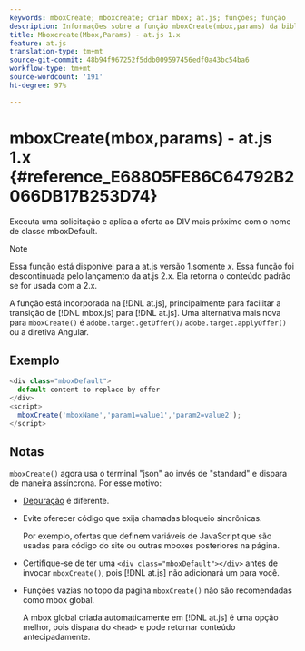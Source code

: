 ```yaml
---
keywords: mboxCreate; mboxcreate; criar mbox; at.js; funções; função
description: Informações sobre a função mboxCreate(mbox,params) da biblioteca at.js de JavaScript do Adobe Target.
title: Mboxcreate(Mbox,Params) - at.js 1.x
feature: at.js
translation-type: tm+mt
source-git-commit: 48b94f967252f5ddb009597456edf0a43bc54ba6
workflow-type: tm+mt
source-wordcount: '191'
ht-degree: 97%

---
```



# mboxCreate(mbox,params) - at.js 1.x {#reference_E68805FE86C64792B2066DB17B253D74}

Executa uma solicitação e aplica a oferta ao DIV mais próximo com o nome de classe mboxDefault.

>[!NOTE]
>
>Essa função está disponível para a at.js versão 1.somente *x*. Essa função foi descontinuada pelo lançamento da at.js 2.x. Ela retorna o conteúdo padrão se for usada com a 2.x.

A função está incorporada na [!DNL at.js], principalmente para facilitar a transição de [!DNL mbox.js] para [!DNL at.js]. Uma alternativa mais nova para `mboxCreate()` é `adobe.target.getOffer()`/ `adobe.target.applyOffer()` ou a diretiva Angular.

## Exemplo

```javascript
<div class="mboxDefault"> 
  default content to replace by offer 
</div> 
<script> 
  mboxCreate('mboxName','param1=value1','param2=value2'); 
</script>
```

## Notas

`mboxCreate()` agora usa o terminal &quot;json&quot; ao invés de &quot;standard&quot; e dispara de maneira assíncrona. Por esse motivo:

* [Depuração](/help/c-implementing-target/c-implementing-target-for-client-side-web/c-target-debugging-atjs/target-debugging-atjs.md#concept_CAE591DA8C404C22917584ECD4F7494F) é diferente.
* Evite oferecer código que exija chamadas bloqueio sincrônicas.

   Por exemplo, ofertas que definem variáveis de JavaScript que são usadas para código do site ou outras mboxes posteriores na página.

* Certifique-se de ter uma `<div class="mboxDefault"></div>` antes de invocar `mboxCreate()`, pois [!DNL at.js] não adicionará um para você.

* Funções vazias no topo da página `mboxCreate()` não são recomendadas como mbox global.

   A mbox global criada automaticamente em [!DNL at.js] é uma opção melhor, pois dispara do `<head>` e pode retornar conteúdo antecipadamente.